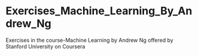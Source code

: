 # Exercises_Machine_Learning_By_Andrew_Ng
Exercises in the course-Machine Learning by Andrew Ng offered by Stanford University on Coursera
